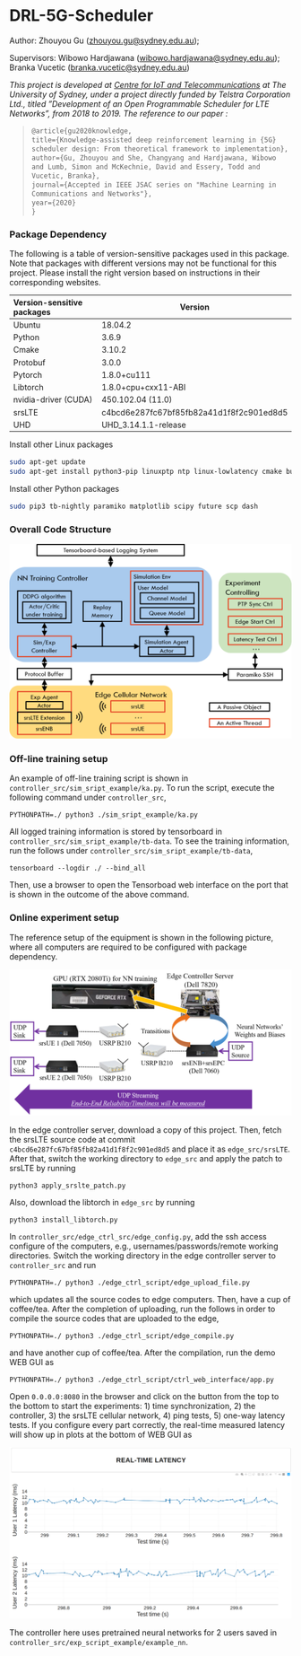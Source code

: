 # DRL-5G-Scheduler

Author: Zhouyou Gu (zhouyou.gu@sydney.edu.au); 

Supervisors: Wibowo Hardjawana (wibowo.hardjawana@sydney.edu.au); Branka Vucetic (branka.vucetic@sydney.edu.au)

*This project is developed at [Centre for IoT and Telecommunications](https://www.sydney.edu.au/engineering/our-research/internet-of-things/centre-for-iot-and-telecommunications.html) at The University of Sydney, under a project directly funded by Telstra Corporation Ltd., titled ”Development of an Open Programmable Scheduler for LTE Networks”, from 2018 to 2019. The reference to our paper :*

> ```
> @article{gu2020knowledge,
> title={Knowledge-assisted deep reinforcement learning in {5G} scheduler design: From theoretical framework to implementation},
> author={Gu, Zhouyou and She, Changyang and Hardjawana, Wibowo and Lumb, Simon and McKechnie, David and Essery, Todd and Vucetic, Branka},
> journal={Accepted in IEEE JSAC series on "Machine Learning in Communications and Networks"},
> year={2020}
> }
> ```

### Package Dependency

The following is a table of version-sensitive packages used in this package. Note that packages with different versions may not be functional for this project. Please install the right version based on instructions in their corresponding websites.

| Version-sensitive packages | Version                                  |
| :------------------------- | ---------------------------------------- |
| Ubuntu                     | 18.04.2                                  |
| Python                     | 3.6.9                                    |
| Cmake                      | 3.10.2                                   |
| Protobuf                   | 3.0.0                                    |
| Pytorch                    | 1.8.0+cu111                              |
| Libtorch                   | 1.8.0+cpu+cxx11-ABI                      |
| nvidia-driver (CUDA)       | 450.102.04 (11.0)                        |
| srsLTE                     | c4bcd6e287fc67bf85fb82a41d1f8f2c901ed8d5 |
| UHD                        | UHD_3.14.1.1-release                     |

Install other Linux packages

```bash
sudo apt-get update
sudo apt-get install python3-pip linuxptp ntp linux-lowlatency cmake build-essential libfftw3-dev libmbedtls-dev libboost-program-options-dev libconfig++-dev libsctp-dev libpcsclite-dev python3-pandas iperf
```

Install other Python packages

```bash
sudo pip3 tb-nightly paramiko matplotlib scipy future scp dash
```

### Overall Code Structure

![code](./controller_src/edge_ctrl_script/ctrl_web_interface/assets/code.png)

### Off-line training setup

An example of off-line training script is shown in `controller_src/sim_sript_example/ka.py`.  To run the script, execute the following command under `controller_src`, 

```shell
PYTHONPATH=./ python3 ./sim_sript_example/ka.py
```

All logged training information is stored by tensorboard in `controller_src/sim_sript_example/tb-data`. To see the training information, run the follows under `controller_src/sim_sript_example/tb-data`,

```shell
tensorboard --logdir ./ --bind_all
```

Then, use a browser to open the Tensorboad web interface on the port that is shown in the outcome of the above command.

### Online experiment setup

The reference setup of the equipment is shown in the following picture, where all computers are required to be configured with package dependency.

![setup](./controller_src/edge_ctrl_script/ctrl_web_interface/assets/ddrl.png)


In the  edge controller server, download a copy of this project. Then, fetch the srsLTE source code at commit `c4bcd6e287fc67bf85fb82a41d1f8f2c901ed8d5`  and place it as `edge_src/srsLTE`. After that, switch the working directory to `edge_src` and apply the patch to srsLTE by running

```shell
python3 apply_srslte_patch.py
```

Also, download the libtorch in `edge_src` by running

```shell
python3 install_libtorch.py
```

In `controller_src/edge_ctrl_src/edge_config.py`, add the ssh access configure of the computers, e.g., usernames/passwords/remote working directories. Switch the working directory in the edge controller server to `controller_src` and run

```shell
PYTHONPATH=./ python3 ./edge_ctrl_script/edge_upload_file.py
```

which updates all the source codes to edge computers. Then, have a cup of coffee/tea. After the completion of uploading, run the follows in order to compile the source codes that are uploaded to the edge,

```shell
PYTHONPATH=./ python3 ./edge_ctrl_script/edge_compile.py
```

and have another cup of coffee/tea. After the compilation, run the demo WEB GUI as

```shell
PYTHONPATH=./ python3 ./edge_ctrl_script/ctrl_web_interface/app.py
```

Open `0.0.0.0:8080` in the browser and click on the button from the top to the bottom to start the experiments: 1) time synchronization, 2) the controller, 3) the srsLTE cellular network, 4) ping tests, 5) one-way latency tests. If you configure every part correctly, the real-time measured latency will show up in plots at the bottom of WEB GUI as


![demo](./controller_src/edge_ctrl_script/ctrl_web_interface/assets/demo.png)



The controller here uses pretrained neural networks for 2 users saved in `controller_src/exp_script_example/example_nn`.
